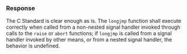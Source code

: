 ### Response

The C Standard is clear enough as is. The `longjmp` function shall execute
correctly when called from a non-nested signal handler invoked through calls to
the `raise` or `abort` functions; if `longjmp` is called from a signal handler
invoked by other means, or from a nested signal handler, the behavior is
undefined.
